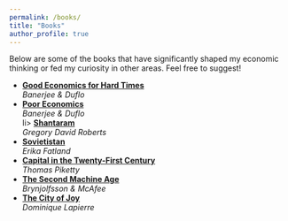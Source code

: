 ```yaml
---
permalink: /books/
title: "Books"
author_profile: true
---
```


Below are some of the books that have significantly shaped my economic thinking or fed my curiosity in other areas. Feel free to suggest! 

<ul>
  <li>
    <a href="https://www.goodreads.com/book/show/44767458-good-economics-for-hard-times" target="_blank"><strong>Good Economics for Hard Times</strong></a><br>
    <em>Banerjee & Duflo</em>
  </li>
  <li>
    <a href="https://www.goodreads.com/book/show/10245602-poor-economics?from_search=true&from_srp=true&qid=3D9WvcvADW&rank=1" target="_blank"><strong>Poor Economics</strong></a><br>
    <em>Banerjee & Duflo</em>
  </li>
  li>
    <a href="https://www.goodreads.com/book/show/33600.Shantaram?from_search=true&from_srp=true&qid=NTSgr4KJmT&rank=1"><strong>Shantaram</strong></a><br>
    <em>Gregory David Roberts</em>
  </li>
  <li>
    <a href="https://www.goodreads.com/book/show/46158740-sovietistan?from_search=true&from_srp=true&qid=tlsOGcRuNs&rank=1"><strong>Sovietistan</strong></a><br>
    <em>Erika Fatland</em>
  </li>
  <li>
    <a href="https://www.goodreads.com/book/show/18736925-capital-in-the-twenty-first-century?ref=nav_sb_ss_1_26" target="_blank"><strong>Capital in the Twenty-First Century</strong></a><br>
    <em>Thomas Piketty</em>
  </li>
  <li>
    <a href="https://www.goodreads.com/book/show/23316526-the-second-machine-age?from_search=true&from_srp=true&qid=bt3DlPm0zH&rank=1"_blank"><strong>The Second Machine Age</strong></a><br>
    <em>Brynjolfsson & McAfee</em>
  </li>
  <li>
    <a href="https://www.goodreads.com/book/show/356525.The_City_of_Joy?ref=nav_sb_ss_1_15"><strong>The City of Joy</strong></a><br>
    <em>Dominique Lapierre</em>
  </li>
</ul>
